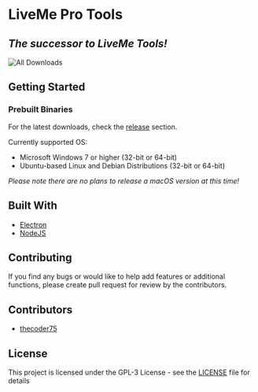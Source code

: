 # LiveMe Pro Tools
## *The successor to LiveMe Tools!*

![All Downloads](https://img.shields.io/github/downloads/thecoder75/liveme-pro-tools/total.svg)

## Getting Started

### Prebuilt Binaries

For the latest downloads, check the [release](releases/) section.

Currently supported OS:
- Microsoft Windows 7 or higher (32-bit or 64-bit)
- Ubuntu-based Linux and Debian Distributions (32-bit or 64-bit)

*Please note there are no plans to release a macOS version at this time!*

## Built With
* [Electron](http://electron.atom.io)
* [NodeJS](http://nodejs.org)

## Contributing
If you find any bugs or would like to help add features or additional functions, please create pull request for review by the contributors.

## Contributors
* [thecoder75](https://github.com/thecoder75)

## License
This project is licensed under the GPL-3 License - see the [LICENSE](LICENSE)
file for details
